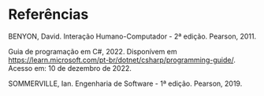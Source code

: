 # Referências

BENYON, David. Interação Humano-Computador - 2ª edição. Pearson, 2011.

Guia de programação em C#, 2022. Disponívem em <https://learn.microsoft.com/pt-br/dotnet/csharp/programming-guide/>. Acesso em: 10 de dezembro de 2022.

SOMMERVILLE, Ian. Engenharia de Software - 1ª edição. Pearson, 2019.
